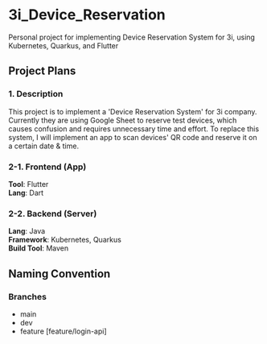 # 3i_Device_Reservation
Personal project for implementing Device Reservation System for 3i, using Kubernetes, Quarkus, and Flutter



## Project Plans

### 1. Description
This project is to implement a 'Device Reservation System' for 3i company. Currently they are using Google Sheet to reserve test devices, which causes confusion and requires unnecessary time and effort. To replace this system, I will implement an app to scan devices' QR code and reserve it on a certain date & time.

### 2-1. Frontend (App)
**Tool**: Flutter   
**Lang**: Dart   

### 2-2. Backend (Server)
**Lang**: Java   
**Framework**: Kubernetes, Quarkus   
**Build Tool**: Maven   


## Naming Convention
### Branches
- main
- dev
- feature [feature/login-api]
